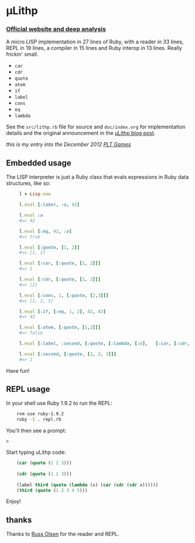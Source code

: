 # μLithp

### [Official website and deep analysis](http://fogus.github.com/ulithp)

A micro LISP implementation in 27 lines of Ruby, with a reader in 33 lines, REPL in 19 lines, a compiler in 15 lines and Ruby interop in 13 lines.  Really frickin' small.

* `car`
* `cdr`
* `quote`
* `atom`
* `if`
* `label`
* `cons`
* `eq`
* `lambda`

See the `src/lithp.rb` file for source and `doc/index.org` for implementation details and the original announcement in the  [μLithp blog post](http://blog.fogus.me/2012/01/25/lisp-in-40-lines-of-ruby/).

*this is my entry into the December 2012 [PLT Games](http://www.pltgames.com)*

## Embedded usage

The LISP interpreter is just a Ruby class that evals expressions in Ruby data structures, like so:

```ruby
	 l = Lisp.new

	 l.eval [:label, :a, 42]

	 l.eval :a
	 #=> 42

	 l.eval [:eq, 42, :a]
	 #=> true

	 l.eval [:quote, [1, 2]]
	 #=> [1, 2]

	 l.eval [:car, [:quote, [1, 2]]]
	 #=> 1

	 l.eval [:cdr, [:quote, [1, 2]]]
	 #=> [2]

	 l.eval [:cons, 1, [:quote, [2,3]]]
	 #=> [1, 2, 3]

	 l.eval [:if, [:eq, 1, 2], 42, 43]
	 #=> 43

	 l.eval [:atom, [:quote, [1,2]]]
	 #=> false

	 l.eval [:label, :second, [:quote, [:lambda, [:x], 	 [:car, [:cdr, :x]]]]]

	 l.eval [:second, [:quote, [1, 2, 3]]]
	 #=> 2
```

Have fun!

## REPL usage

In your shell use Ruby 1.9.2 to run the REPL:

```sh
    rvm use ruby-1.9.2
	ruby -I . repl.rb
```

You'll then see a prompt:

    >
	
Start typing uLithp code:

```lisp
    (car (quote (1 2 3)))
	
	(cdr (quote (1 2 3)))
	
	(label third (quote (lambda (x) (car (cdr (cdr x))))))
	(third (quote (1 2 3 4 5)))
```

Enjoy!

## thanks

Thanks to [Russ Olsen](http://eloquentruby.com) for the reader and REPL.
